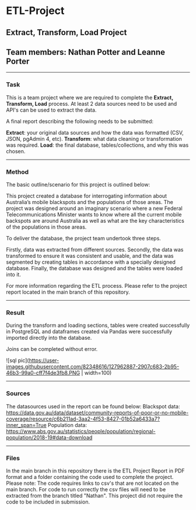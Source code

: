 # ETL-Project
## Extract, Transform, Load Project
## Team members: Nathan Potter and Leanne Porter

---
### Task

This is a team project where we are required to complete the __Extract, Transform, Load__ process.
At least 2 data sources need to be used and API's can be used to extract the data.

A final report describing the following needs to be submitted:

__Extract__: your original data sources and how the data was formatted (CSV, JSON, pgAdmin 4, etc).
__Transform__: what data cleaning or transformation was required.
__Load__: the final database, tables/collections, and why this was chosen.

---
### Method

The basic outline/scenario for this project is outlined below:

This project created a database for interrogating information about Australia’s mobile blackspots and the populations of those areas.
The project was designed around an imaginary scenario where a new Federal Telecommunications Minister wants to know where all the current mobile backspots are around Australia as well as what are the key characteristics of the populations in those areas.

To deliver the database, the project team undertook three steps.

Firstly, data was extracted from different sources. Secondly, the data was transformed to ensure it was consistent and usable, and the data was segmented by creating tables in accordance with a specially designed database. Finally, the database was designed and the tables were loaded into it.

For more information regarding the ETL process. Please refer to the project report located in the main branch of this repository.


---
### Result

During the transform and loading sections, tables were created successfully in PostgreSQL and dataframes created via Pandas were successfully imported directly into the database.

Joins can be completed without error.

![sql pic](https://user-images.githubusercontent.com/82348616/127962887-2907c683-2b95-46b3-99a0-cff7f4de3fb8.PNG | width=100)


---
### Sources

The datasources used in the report can be found below:
Blackspot data: https://data.gov.au/data/dataset/community-reports-of-poor-or-no-mobile-coverage/resource/c6b211ad-3aa2-4f53-8427-01b52a6433a7?inner_span=True
Population data: https://www.abs.gov.au/statistics/people/population/regional-population/2018-19#data-download

---
### Files
In the main branch in this repository there is the ETL Project Report in PDF format and a folder containing the code used to complete the project.
Please note: The code requires links to csv's that are not located on the main branch. For code to run correctly the csv files will need to be extracted from the branch titled "Nathan". This project did not require the code to be included in submission.



